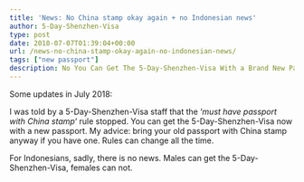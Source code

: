 ```yaml
---
title: 'News: No China stamp okay again + no Indonesian news'
author: 5-Day-Shenzhen-Visa
type: post
date: 2018-07-07T01:39:04+00:00
url: /news-no-china-stamp-okay-again-no-indonesian-news/
tags: ["new passport"]
description: No You Can Get The 5-Day-Shenzhen-Visa With a Brand New Passport (But Bring Your Old One Anyway)
---
```

Some updates in July 2018:

I was told by a 5-Day-Shenzhen-Visa staff that the &#8216;_must have passport with China stamp_&#8216; rule stopped. You can get the 5-Day-Shenzhen-Visa now with a new passport. My advice: bring your old passport with China stamp anyway if you have one. Rules can change all the time.

For Indonesians, sadly, there is no news. Males can get the 5-Day-Shenzhen-Visa, females can not.